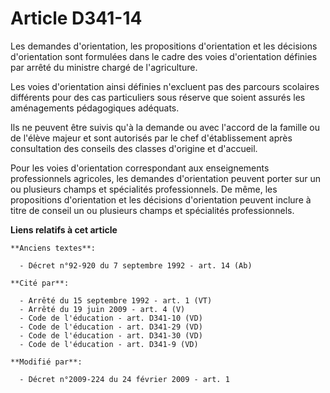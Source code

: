 # Article D341-14

Les demandes d'orientation, les propositions d'orientation et les décisions d'orientation sont formulées dans le cadre des
voies d'orientation définies par arrêté du ministre chargé de l'agriculture.

Les voies d'orientation ainsi définies n'excluent pas des parcours scolaires différents pour des cas particuliers sous
réserve que soient assurés les aménagements pédagogiques adéquats.

Ils ne peuvent être suivis qu'à la demande ou avec l'accord de la famille ou de l'élève majeur et sont autorisés par le chef
d'établissement après consultation des conseils des classes d'origine et d'accueil.

Pour les voies d'orientation correspondant aux enseignements professionnels agricoles, les demandes d'orientation peuvent
porter sur un ou plusieurs champs et spécialités professionnels. De même, les propositions d'orientation et les décisions
d'orientation peuvent inclure à titre de conseil un ou plusieurs champs et spécialités professionnels.

**Liens relatifs à cet article**

	**Anciens textes**:

	  - Décret n°92-920 du 7 septembre 1992 - art. 14 (Ab)

	**Cité par**:

	  - Arrêté du 15 septembre 1992 - art. 1 (VT)
	  - Arrêté du 19 juin 2009 - art. 4 (V)
	  - Code de l'éducation - art. D341-10 (VD)
	  - Code de l'éducation - art. D341-29 (VD)
	  - Code de l'éducation - art. D341-30 (VD)
	  - Code de l'éducation - art. D341-9 (VD)

	**Modifié par**:

	  - Décret n°2009-224 du 24 février 2009 - art. 1
